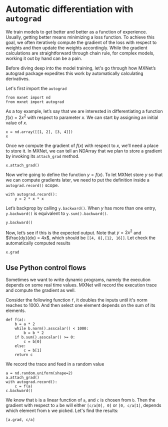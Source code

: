 # Automatic differentiation with `autograd`

We train models to get better and better as a function of experience. Usually, getting better means minimizing a loss function. To achieve this goal, we often iteratively compute the gradient of the loss with respect to weights and then update the weights accordingly. While the gradient calculations are straightforward through chain rule, for complex models, working it out by hand can be a pain.

Before diving deep into the model training, let's go through how MXNet’s autograd package expedites this work by automatically calculating derivatives. 

Let's first import the `autograd`

```{.python .input}
from mxnet import nd
from mxnet import autograd
```

As a toy example, let’s say that we are interested in differentiating a function $f(x) = 2 x^2$ with respect to parameter $x$. We can start by assigning an initial value of $x$.

```{.python .input  n=3}
x = nd.array([[1, 2], [3, 4]])
x
```

Once we compute the gradient of $f(x)$ with respect to $x$, we’ll need a place to store it. In MXNet, we can tell an NDArray that we plan to store a gradient by invoking its `attach_grad` method.

```{.python .input  n=6}
x.attach_grad()
```

Now we’re going to define the function $y=f(x)$. To let MXNet store $y$ so that we can compute gradients later, we need to put the definition inside a `autograd.record()` scope.

```{.python .input  n=7}
with autograd.record():
    y = 2 * x * x
```

Let’s backprop by calling `y.backward()`. When $y$ has more than one entry, `y.backward()` is equivalent to `y.sum().backward()`.

```{.python .input  n=8}
y.backward()
```

Now, let’s see if this is the expected output. Note that $y=2x^2$ and $\frac{dy}{dx} = 4x$, which should be `[[4, 8],[12, 16]]`. Let check the automatically computed results

```{.python .input  n=9}
x.grad
```

## Use Python control flows

Sometimes we want to write dynamic programs, namely the execution depends on some real time values. MXNet will record the execution trace and compute the gradient as well.

Consider the following function `f`, it doubles the inputs until it's norm reaches to 1000. And then select one element depends on the sum of its elements.

```{.python .input}
def f(a):
    b = a * 2
    while b.norm().asscalar() < 1000:
        b = b * 2
    if b.sum().asscalar() >= 0:
        c = b[0]
    else:
        c = b[1]
    return c
```

We record the trace and feed in a random value

```{.python .input}
a = nd.random.uniform(shape=2)
a.attach_grad()
with autograd.record():
    c = f(a)
c.backward()
```

We know that `b` is a linear function of `a`, and `c` is chosen from `b`. Then the gradient with respect to `a` be will either `[c/a[0], 0]` or `[0, c/a[1]`, depends which element from `b` we picked. Let's find the results:

```{.python .input}
[a.grad, c/a]
```
